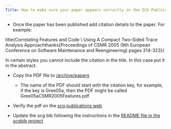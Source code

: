 ```yaml
---
Title: How to make sure your paper appears correctly in the SCG Publications
---
```



-  Once the paper has been published add citation details to the paper. For example:

title{Correlating Features and Code \\ Using A Compact Two-Sided Trace Analysis Approachthanks{Proceedings of CSMR 2005 (9th European Conference on Software Maintenance and Reengineering) pages 314-323}}

In certain styles you cannot include the citation in the title. In this case put it in the abstract.


-  Copy the PDF file to [/archive/papers](/archive/papers)
	-  The name of the PDF should start with the citation key, for example, if the key is Gree05a, then the PDF might be called Gree05aCSMR2005Features.pdf



-  Verify the pdf on the [scg publications web](%base_url%/publications/scg-pub)


-  Update the scg bib following the instructions in the [README file in the scgbib project](https://www.iam.unibe.ch/scg/svn_repos/scgbib/)
